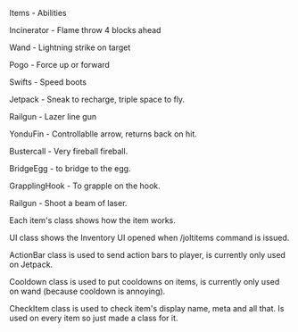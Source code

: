 Items - Abilities


Incinerator -  Flame throw 4 blocks ahead

Wand - Lightning strike on target

Pogo - Force up or forward

Swifts - Speed boots 

Jetpack - Sneak to recharge, triple space to fly. 

Railgun - Lazer line gun

YonduFin - Controllablle arrow, returns back on hit.

Bustercall - Very fireball fireball.

BridgeEgg - to bridge to the egg.

GrapplingHook - To grapple on the hook.

Railgun - Shoot a beam of laser.
 
 
 
Each item's class shows how the item works.

UI class shows the Inventory UI opened when /joltitems command is issued. 

ActionBar class is used to send action bars to player, is currently only used on Jetpack.

Cooldown class is used to put cooldowns on items, is currently only used on wand (because cooldown is annoying).

CheckItem class is used to check item's display name, meta and all that. Is used on every item so just made a class for it.
